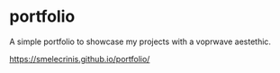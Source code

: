 # portfolio

A simple portfolio to showcase my projects with a voprwave aestethic.

https://smelecrinis.github.io/portfolio/


